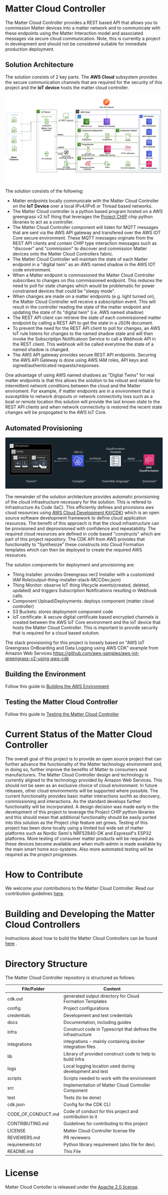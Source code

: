 # Matter Cloud Controller

The Matter Cloud Controller provides a REST based API that allows you to commission Matter devices into a matter network and to communicate with these endpoints using the Matter Interaction model and associated messages via secure cloud communication. Note, this is currently a project in development and should not be considered suitable for immediate production deployment.

## Solution Architecture

The solution consists of 2 key parts. The **AWS Cloud** subsystem provides the secure communication channels that are required for the security of this project and the **IoT device** hosts the matter cloud controller.

![solution-arcitecture](docs/asset/solution-architecture.png)

The solution consists of the following:
- Matter endpoints locally communicate with the Matter Cloud Controller on the **IoT Device** over a local IPv4/IPv6 or Thread based networks.
- The Matter Cloud controller is a python based program hosted on a AWS greengrass v2 IoT thing that leverages the [Project CHIP](https://github.com/project-chip/connectedhomeip) chip python libraries to act as a controller.
- The Matter Cloud Controller component will listen for MQTT messages that are sent via the AWS API gateway and transfered over the AWS IOT Core secure environment. These MQTT messages orginate from the REST API clients and contain CHIP type interaction messages such as "discover" and "commission" to discover and commission Matter devices onto the Matter Cloud Controllers fabric. 
- The Matter Cloud Controller will maintain the state of each Matter endpoint in a "digital twin" as an AWS named shadow in the AWS IOT code environment.
- When a Matter endpoint is commssioned the Matter Cloud Controller subscribes to changes on this commissioned endpoint. This reduces the need to poll  for state changes which would be problematic for power constrained devices that could be "sleepy mode".
- When changes are made on a matter endpoints (e.g. light turned on), the Matter Cloud Controller will receive a subscription event. This will result in the controller reading the state of the matter endpoint and updating the state of its "digital twin" (i.e. AWS named shadow) 
- The REST API client can retrieve the state of each commissioned matter endpoint by calling a REST API to get the state in a JSON document.
- To prevent the need for the REST API client to poll for changes, an AWS IoT rule listens for changes to the named shadow state and will then invoke the Subscriptipn Notificatoon Service to call a Webhook API in the REST client. This webhook will be called everytime the state of a named shadow is changed.
- The AWS API gateway provides secure REST API endpoints. Securing the AWS API Gateway is done using AWS IAM roles, API keys and signed/authenticated requests/responses.

One advantage of using AWS named shadows as "Digital Twins" for real matter endpoints is that this allows the solution to be robust and reliable for intermittent network conditions between the cloud and the Matter enviroment. For example, if matter endpoints are in a environment that is susceptible to network dropouts or network connectivity loss such as a boat or remote location this solution will provide the last known state to the REST API clients and when network connectivity is restored the recent state changes will be propogated to the AWS IoT Core. 

## Automated Provisioning 
![AWSCDKIntro](docs/asset/aws_cdk_intro.png)

The remainder of the solution architecture provides automatic provisioning of the cloud infrastructure necessary for the solution. This is refered to Infrastructure As Code (IaC). This efficiently defines and provisions aws cloud resources using [AWS Cloud Development Kit(CDK)](https://aws.amazon.com/cdk) which is an open source software development framework to define cloud application resources. The benefit of this approach is that the cloud infrastructure can be provisioned and deprovisioned with confidence and repeatability. The required cloud resources are defined in code based "constructs" which are part of this project repository. The CDK API from AWS provides that functionality to "Synthesize" these constructs into Cloud Formation templates which can then be deployed to create the required AWS resources.

The solution components for deployment and provisioning are:
- Thing Installer: provides Greengrass ver2 Installer with a customized IAM Role(output-thing-installer-stack-MCCDev.json)
- Thing Monitor: observe IoT thing lifecycle events(created, deleted, updated) and triggers Subscription Notifications resulting in Webhook calls.
- Component Upload/Deployments: deploys component (matter cloud controller)
- S3 Buckets: stores deployment component code
- IoT certificate: A secure digital certificate based encrypted channels is created between the AWS IoT Core environment and the IoT device that hosts the Matter Cloud Controller. This is important to provide security that is required for a cloud based solution.

The stack provisioning for this project is loosely based on "AWS IoT Greengrass OnBoarding and Data Logging using AWS CDK" example from Amazon Web Services https://github.com/aws-samples/aws-iot-greengrass-v2-using-aws-cdk

## Building the Environment
Follow this guide to [Building the AWS Environment](./docs/BUILDING.md)

## Testing the Matter Cloud Controller
Follow this guide to [Testing the Matter Cloud Controller](./docs/TESTING.md)

#

# Current Status of the Matter Cloud Controller

The overall goal of this project is to provide an open source project that can
further advance the functionality of the Matter technology environment and, in 
doing so, further improve the benefits of Matter to consumers and manufacturers.
The Matter Cloud Controller design and technology is currently aligned to the
technology provided by Amazon Web Services. This should not be seen as an
exclusive choice of cloud environment. In future releases, other cloud
environments will be supported where possible. The current functionality provides
basic matter interactions suchh as discovery, commissioning and interactions. As 
the standard develops further functionality will be incorporated. A design decision 
was made early in the development of this project to leverage the Project CHIP python 
libraries and this should mean that additional functionality should be easily ported 
into this solution as the Project chip feature set grows. Testing of this project has 
been done locally using a limited but wide set of matter platforms such as Nordic Semi's
NRF52840-DK and Espressif's ESP32 platforms. More testing of consumer matter products 
will be required as these devices become available and when multi-admin is made available
by the main smart home eco-systems. Also more automated testing will be required as
the project progresses.

# How to Contribute

We welcome your contributions to the Matter Cloud Controller. Read our contribution guidelines
[here](./CONTRIBUTING.md).

# Building and Developing the Matter Cloud Controllers

Instructions about how to build the Matter Cloud Controllers can be found [here](./docs/BUILDING.md) .

# Directory Structure

The Matter Cloud Controller repository is structured as follows:

| File/Folder        | Content                                                            |
| ------------------ | ------------------------------------------------------------------ |
| cdk.out            | generated output directory for Cloud Formation Templates           |
| config             | Project configurations                                             |
| credentials        | Development and test credentials                                   |
| docs               | Documentation, including guides                                    |
| infra              | Construct code in Typescript that defines the infrastructure       |
| integrations       | integrations - mainly containing docker integration files          |
| lib                | Library of provided construct code to help to build infra          |
| logs               | Local logging location used during development and test            |
| scripts            | Scripts needed to work with the environment                        |
| src                | Implementation of Matter Cloud Controller Component                |
| test               | Tests (to be done)                                                 |
| cdk.json           | Config for the CDK CLI                                             |
| CODE_OF_CONDUCT.md | Code of conduct for this project and contribution to it            |
| CONTRIBUTING.md    | Guidelines for contributing to this project                        |
| LICENSE            | Matter Cloud Controller license file                               |
| REVIEWERS.md       | PR reviewers                                                       |
| requirements.txt   | Python library requirement (also file for dev).                    |
| README.md          | This File                                                          |

# License

Matter Cloud Contoller is released under the [Apache 2.0 license](./LICENSE).